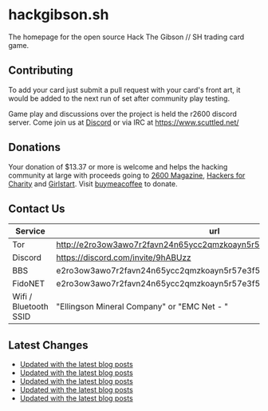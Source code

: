# hackgibson.sh
The homepage for the open source Hack The Gibson // SH trading card game.


## Contributing

To add your card just submit a pull request with your card's front art, it would be added to the next run of set after community play testing.

Game play and discussions over the project is held the r2600 discord server. Come join us at [Discord](https://discord.com/invite/9hABUzz) or via IRC at https://www.scuttled.net/


## Donations

Your donation of $13.37 or more is welcome and helps the hacking community at large with proceeds going to [2600 Magazine](https://2600.com/), [Hackers for Charity](https://hackersforcharity.org) and [Girlstart](https://girlstart.org).  Visit [buymeacoffee](https://www.buymeacoffee.com/hackgibson.sh) to donate.


## Contact Us

Service | url
-|-
Tor | http://e2ro3ow3awo7r2favn24n65ycc2qmzkoayn5r57e3f56nvjwdcgg32ad.onion
Discord | https://discord.com/invite/9hABUzz
BBS | e2ro3ow3awo7r2favn24n65ycc2qmzkoayn5r57e3f56nvjwdcgg32ad.onion:23
FidoNET | e2ro3ow3awo7r2favn24n65ycc2qmzkoayn5r57e3f56nvjwdcgg32ad.onion:24554
Wifi / Bluetooth SSID | "Ellingson Mineral Company" or "EMC Net - <fidonet address>"

## Latest Changes
<!-- BLOG-POST-LIST:START -->
- [Updated with the latest blog posts](https://github.com/DFW2600/hackgibson.sh/commit/0813127ada1a2af9c044afda4432fe180ba25655)
- [Updated with the latest blog posts](https://github.com/DFW2600/hackgibson.sh/commit/af134ce6a0a2fab8f5b785a53c56cab4c924742f)
- [Updated with the latest blog posts](https://github.com/DFW2600/hackgibson.sh/commit/4869d9e035beeb3197fcfd1d6aa59b153e0369a4)
- [Updated with the latest blog posts](https://github.com/DFW2600/hackgibson.sh/commit/cf7c22f58bda5105b9bedb9f3c18407e60148321)
- [Updated with the latest blog posts](https://github.com/DFW2600/hackgibson.sh/commit/9db0b0501fc2cb0a45dc9bbb59888dc42e3863e0)
<!-- BLOG-POST-LIST:END -->
